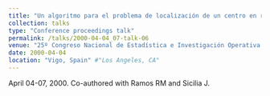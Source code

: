 ```yaml
---
title: "Un algoritmo para el problema de localización de un centro en redes multi-peso y multi-costo" #"Conference Proceeding talk 3 on Relevant Topic in Your Field"
collection: talks
type: "Conference proceedings talk"
permalink: /talks/2000-04-04_07-talk-06
venue: "25º Congreso Nacional de Estadística e Investigación Operativa (SEIO)" #"Testing Institute of America 2014 Annual Conference"
date: 2000-04-04
location: "Vigo, Spain" #"Los Angeles, CA"
---
```

April 04-07, 2000. Co-authored with Ramos RM and Sicilia J.

